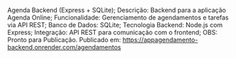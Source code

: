 Agenda Backend (Express + SQLite);
Descrição: Backend para a aplicação Agenda Online;
Funcionalidade: Gerenciamento de agendamentos e tarefas via API REST;
Banco de Dados: SQLite;
Tecnologia Backend: Node.js com Express;
Integração: API REST para comunicação com o frontend;
OBS: Pronto para Publicação.
Publicado em: https://appagendamento-backend.onrender.com/agendamentos
